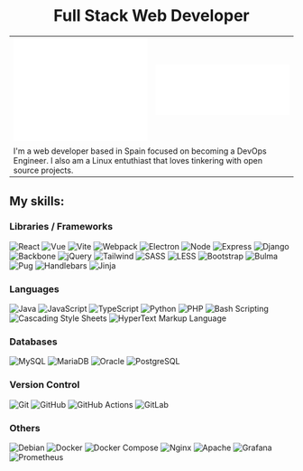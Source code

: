 <div align="center">
  <h1>Full Stack Web Developer</h1>
</div>

<table align="center">
  <tr>
    <th align="center">
      <picture>
        <img src="github-metrics.svg" alt="Metrics">
      </picture>
    </th>
    <th align="center">
      <picture>
        <img src="metrics.plugin.languages.indepth.svg" alt="Metrics">
      </picture>
    </th>
  </tr>
  <tr>
    <td colspan="2">
      I'm a web developer based in Spain focused on becoming a DevOps Engineer. I also am a Linux entuthiast that loves tinkering with open source projects.
    </td>
  </tr>
</table>


## My skills:

### Libraries / Frameworks

![React](https://img.shields.io/badge/-React-111?style=for-the-badge&logo=react&logoColor=58C4DC)
![Vue](https://img.shields.io/badge/-Vue-111?style=for-the-badge&logo=vue.js&logoColor=4FC08D)
![Vite](https://img.shields.io/badge/-Vite-111?style=for-the-badge&logo=vite&logoColor=646CFF)
![Webpack](https://img.shields.io/badge/-Webpack-111?style=for-the-badge&logo=webpack&logoColor=8DD6F9)
![Electron](https://img.shields.io/badge/-Electron-111?style=for-the-badge&logo=electron&logoColor=47848F)
![Node](https://img.shields.io/badge/-Node-111?style=for-the-badge&logo=node.js&logoColor=339933)
![Express](https://img.shields.io/badge/-Express-111?style=for-the-badge&logo=express&logoColor=FFFFFF)
![Django](https://img.shields.io/badge/-Django-111?style=for-the-badge&logo=django&logoColor=0F3E2E)
![Backbone](https://img.shields.io/badge/-Backbone-111?style=for-the-badge&logo=backbone.js&logoColor=0071B5)
![jQuery](https://img.shields.io/badge/-jQuery-111?style=for-the-badge&logo=jquery&logoColor=78CFF5)
![Tailwind](https://img.shields.io/badge/-Tailwind-111?style=for-the-badge&logo=tailwindcss&logoColor=35BEF8)
![SASS](https://img.shields.io/badge/-SASS-111?style=for-the-badge&logo=sass&logoColor=CC6699)
![LESS](https://img.shields.io/badge/-LESS-111?style=for-the-badge&logo=less&logoColor=1D365D)
![Bootstrap](https://img.shields.io/badge/-Bootstrap-111?style=for-the-badge&logo=bootstrap&logoColor=702CF5)
![Bulma](https://img.shields.io/badge/-Bulma-111?style=for-the-badge&logo=bulma&logoColor=00D1B2)
![Pug](https://img.shields.io/badge/-Pug-111?style=for-the-badge&logo=pug&logoColor=A86454)
![Handlebars](https://img.shields.io/badge/-Handlebars-111?style=for-the-badge&logo=handlebars.js&logoColor=FDA)
![Jinja](https://img.shields.io/badge/-Jinja-111?style=for-the-badge&logo=Jinja&logoColor=B41717)


### Languages

![Java](https://img.shields.io/badge/-Java-111?style=for-the-badge&logo=coffeescript&logoColor=E76F00)
![JavaScript](https://img.shields.io/badge/-JavaScript-111?style=for-the-badge&logo=javascript&logoColor=F7DF1E)
![TypeScript](https://img.shields.io/badge/-TypeScript-111?style=for-the-badge&logo=typescript&logoColor=3178C6)
![Python](https://img.shields.io/badge/-Python-111?style=for-the-badge&logo=python&logoColor=3776AB)
![PHP](https://img.shields.io/badge/-PHP-111?style=for-the-badge&logo=php&logoColor=777BB4)
![Bash Scripting](https://img.shields.io/badge/-Bash%20Scripting-111?style=for-the-badge&logo=gnubash&logoColor=4EAA25)
![Cascading Style Sheets](https://img.shields.io/badge/-CSS-111?style=for-the-badge&logo=css3&logoColor=0c73b8)
![HyperText Markup Language](https://img.shields.io/badge/html-111.svg?style=for-the-badge&logo=html5&logoColor=E34F26)


### Databases

![MySQL](https://img.shields.io/badge/-MySQL-111?style=for-the-badge&logo=mysql&logoColor=4479A1)
![MariaDB](https://img.shields.io/badge/-MariaDB-111?style=for-the-badge&logo=mariadb&logoColor=003545)
![Oracle](https://img.shields.io/badge/-OracleSQL-111?style=for-the-badge&logo=oracle&logoColor=F80000)
![PostgreSQL](https://img.shields.io/badge/-PostgreSQL-111?style=for-the-badge&logo=postgresql&logoColor=4169E1)


### Version Control

![Git](https://img.shields.io/badge/-Git-111?style=for-the-badge&logo=git&logoColor=F05032)
![GitHub](https://img.shields.io/badge/-GitHub-111?style=for-the-badge&logo=github&logoColor=FFF)
![GitHub Actions](https://img.shields.io/badge/-GitHub%20Actions-111?style=for-the-badge&logo=githubactions&logoColor=2088FF)
![GitLab](https://img.shields.io/badge/-GitLab-111?style=for-the-badge&logo=gitlab&logoColor=#FC6D26)


### Others

![Debian](https://img.shields.io/badge/-Debian-111?style=for-the-badge&logo=debian&logoColor=A81D33)
![Docker](https://img.shields.io/badge/-Docker-111?style=for-the-badge&logo=docker&logoColor=2496ED)
![Docker Compose](https://img.shields.io/badge/-Docker%20Compose-111?style=for-the-badge&logo=docker&logoColor=2496ED)
![Nginx](https://img.shields.io/badge/-Nginx-111?style=for-the-badge&logo=nginx&logoColor=009639)
![Apache](https://img.shields.io/badge/-Apache-111?style=for-the-badge&logo=apache&logoColor=D22128)
![Grafana](https://img.shields.io/badge/-grafana-111?style=for-the-badge&logo=grafana&logoColor=F46800)
![Prometheus](https://img.shields.io/badge/-Prometheus-111?style=for-the-badge&logo=prometheus&logoColor=E6522C)

